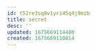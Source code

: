 ```yaml
---
id: t52re3sq8v1yri45q4j9mzb
title: secret
desc: ''
updated: 1675669114480
created: 1675669110814
---
```

